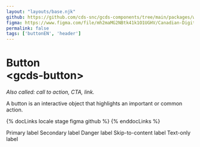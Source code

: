 ```yaml
---
layout: "layouts/base.njk"
github: https://github.com/cds-snc/gcds-components/tree/main/packages/web/src/components/gcds-button
figma: https://www.figma.com/file/mh2maMG2NBtk41k1O1UGHV/Canadian-Digital-Service%E2%80%A8---GC-Design-System?node-id=850%3A2968&t=ciEmm7GYyGAY73zZ-0
permalink: false
tags: ['buttonEN', 'header']
---
```


# Button <br>&lt;gcds-button&gt;

_Also called: call to action, CTA, link._

A button is an interactive object that highlights an important or common action.

{% docLinks locale stage figma github %}
{% enddocLinks %}

<div class="b-sm b-gray px-250 py-400 my-500">
  <gcds-button button-role="primary">Primary label</gcds-button>
  <gcds-button button-role="secondary">Secondary label</gcds-button>
  <gcds-button button-role="danger">Danger label</gcds-button>
  <gcds-button button-role="skip-to-content">Skip-to-content label</gcds-button>
  <gcds-button type="link" button-style="text-only" href="#">Text-only label</gcds-button>
</div>
